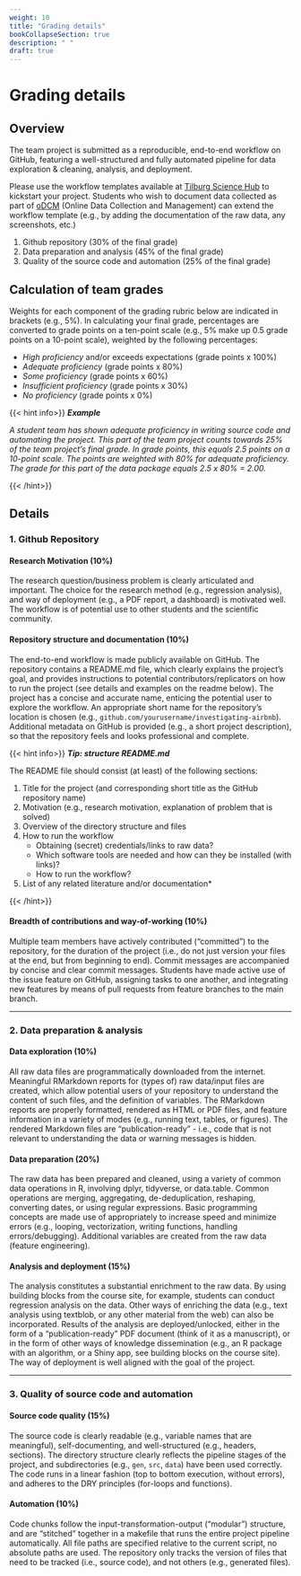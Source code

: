 ```yaml
---
weight: 10
title: "Grading details"
bookCollapseSection: true
description: " "
draft: true
---
```


# Grading details

## Overview
The team project is submitted as a reproducible, end-to-end workflow on GitHub, featuring a well-structured and fully automated pipeline for data exploration & cleaning, analysis, and deployment. 

Please use the workflow templates available at [Tilburg Science Hub](https://tilburgsciencehub.com/examples/simple-reproducible-workflow/) to kickstart your project. Students who wish to document data collected as part of [oDCM](https://odcm.hannesdatta.com) (Online Data Collection and Management) can extend the workflow template (e.g., by adding the documentation of the raw data, any screenshots, etc.)

1. Github repository (30% of the final grade)
2. Data preparation and analysis (45% of the final grade)
3. Quality of the source code and automation (25% of the final grade)

## Calculation of team grades
Weights for each component of the grading rubric below are indicated in brackets (e.g., 5%). In calculating your final grade, percentages are converted to grade points on a ten-point scale (e.g., 5% make up 0.5 grade points on a 10-point scale), weighted by the following percentages:

* *High proficiency* and/or exceeds expectations (grade points x 100%)
* *Adequate proficiency* (grade points x 80%)
* *Some proficiency* (grade points x 60%)
* *Insufficient proficiency* (grade points x 30%)
* *No proficiency* (grade points x 0%)


{{< hint info>}}
***Example***

*A student team has shown adequate proficiency in writing source code and automating the project. This part of the team project counts towards 25% of the team project’s final grade. In grade points, this equals 2.5 points on a 10-point scale. The points are weighted with 80% for adequate proficiency. The grade for this part of the data package equals 2.5 x 80% = 2.00.*

{{< /hint>}}


## Details

### **1. Github Repository**

#### Research Motivation (10%)
The research question/business problem is clearly articulated and important. The choice for the research method (e.g., regression analysis), and way of deployment (e.g., a PDF report, a dashboard) is motivated well. The workflow is of potential use to other students and the scientific community.

#### Repository structure and documentation (10%)  
The end-to-end workflow is made publicly available on GitHub. The repository contains a README.md file, which clearly explains the project’s goal, and provides instructions to potential contributors/replicators on how to run the project (see details and examples on the readme below). The project has a concise and accurate name, enticing the potential user to explore the workflow. An appropriate short name for the repository’s location is chosen (e.g., `github.com/yourusername/investigating-airbnb`). Additional metadata on GitHub is provided (e.g., a short project description), so that the repository feels and looks professional and complete.

{{< hint info>}}
***Tip: structure README.md***

The README file should consist (at least) of the following sections:
1. Title for the project (and corresponding short title as the GitHub repository name)
2. Motivation (e.g., research motivation, explanation of problem that is solved)
3. Overview of the directory structure and files
4. How to run the workflow  
   - Obtaining (secret) credentials/links to raw data?  
   - Which software tools are needed and how can they be installed (with links)?
   - How to run the workflow?  
5. List of any related literature and/or documentation*

{{< /hint>}}


#### Breadth of contributions and way-of-working (10%)
Multiple team members have actively contributed (“committed”) to the repository, for the duration of the project (i.e., do not just version your files at the end, but from beginning to end). Commit messages are accompanied by concise and clear commit messages. Students have made active use of the issue feature on GitHub, assigning tasks to one another, and integrating new features by means of pull requests from feature branches to the main branch. 

---

### **2. Data preparation & analysis**

#### Data exploration (10%)
All raw data files are programmatically downloaded from the internet. Meaningful RMarkdown reports for (types of) raw data/input files are created, which allow potential users of your repository to understand the content of such files, and the definition of variables. The RMarkdown reports are properly formatted, rendered as HTML or PDF files, and feature information in a variety of modes (e.g., running text, tables, or figures). The rendered Markdown files are “publication-ready” - i.e., code that is not relevant to understanding the data or warning messages is hidden.

#### Data preparation (20%)
The raw data has been prepared and cleaned, using a variety of common data operations in R, involving dplyr, tidyverse, or data.table. Common operations are merging, aggregating, de-deduplication, reshaping, converting dates, or using regular expressions. Basic programming concepts are made use of appropriately to increase speed and minimize errors (e.g., looping, vectorization, writing functions, handling errors/debugging). Additional variables are created from the raw data (feature engineering).

#### Analysis and deployment (15%) 
The analysis constitutes a substantial enrichment to the raw data. By using building blocks from the course site, for example, students can conduct regression analysis on the data. Other ways of enriching the data (e.g., text analysis using textblob, or any other material from the web) can also be incorporated. Results of the analysis are deployed/unlocked, either in the form of a “publication-ready” PDF document (think of it as a manuscript), or in the form of other ways of knowledge dissemination (e.g., an R package with an algorithm, or a Shiny app, see building blocks on the course site). The way of deployment is well aligned with the goal of the project.

---

### **3. Quality of source code and automation**
#### Source code quality (15%)
The source code is clearly readable (e.g., variable names that are meaningful), self-documenting, and well-structured (e.g., headers, sections). The directory structure clearly reflects the pipeline stages of the project, and subdirectories (e.g., `gen`, `src`, `data`) have been used correctly. The code runs in a linear fashion (top to bottom execution, without errors), and adheres to the DRY principles (for-loops and functions). 

#### Automation (10%)
Code chunks follow the input-transformation-output (“modular”) structure, and are “stitched” together in a makefile that runs the entire project pipeline automatically. All file paths are specified relative to the current script, no absolute paths are used. The repository only tracks the version of files that need to be tracked (i.e., source code), and not others (e.g., generated files). 


